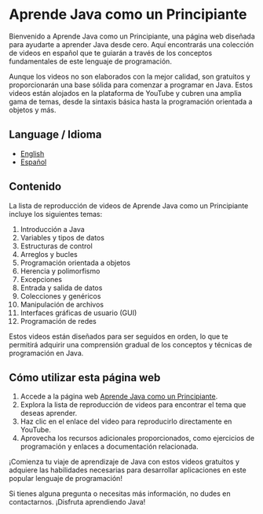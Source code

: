 # Aprende Java como un Principiante

Bienvenido a Aprende Java como un Principiante, una página web diseñada para ayudarte a aprender Java desde cero. Aquí encontrarás una colección de videos en español que te guiarán a través de los conceptos fundamentales de este lenguaje de programación.

Aunque los videos no son elaborados con la mejor calidad, son gratuitos y proporcionarán una base sólida para comenzar a programar en Java. Estos videos están alojados en la plataforma de YouTube y cubren una amplia gama de temas, desde la sintaxis básica hasta la programación orientada a objetos y más.

## Language / Idioma

- [English](README.md)
- [Español](README_ES.md)

## Contenido

La lista de reproducción de videos de Aprende Java como un Principiante incluye los siguientes temas:

1. Introducción a Java
2. Variables y tipos de datos
3. Estructuras de control
4. Arreglos y bucles
5. Programación orientada a objetos
6. Herencia y polimorfismo
7. Excepciones
8. Entrada y salida de datos
9. Colecciones y genéricos
10. Manipulación de archivos
11. Interfaces gráficas de usuario (GUI)
12. Programación de redes

Estos videos están diseñados para ser seguidos en orden, lo que te permitirá adquirir una comprensión gradual de los conceptos y técnicas de programación en Java.

## Cómo utilizar esta página web

1. Accede a la página web [Aprende Java como un Principiante](https://xaxole98.github.io/Aprende-Java-como-un-Principiante/).
2. Explora la lista de reproducción de videos para encontrar el tema que deseas aprender.
3. Haz clic en el enlace del video para reproducirlo directamente en YouTube.
4. Aprovecha los recursos adicionales proporcionados, como ejercicios de programación y enlaces a documentación relacionada.

¡Comienza tu viaje de aprendizaje de Java con estos videos gratuitos y adquiere las habilidades necesarias para desarrollar aplicaciones en este popular lenguaje de programación!

Si tienes alguna pregunta o necesitas más información, no dudes en contactarnos. ¡Disfruta aprendiendo Java!